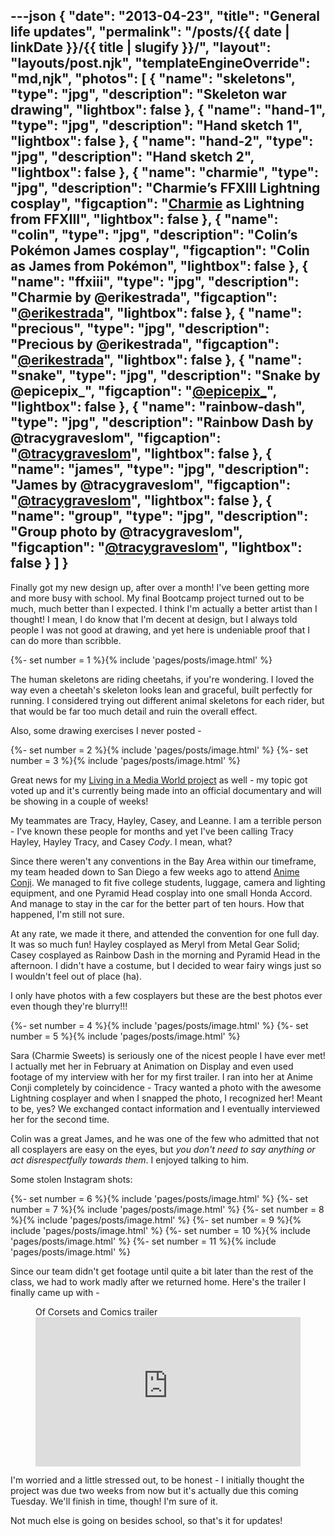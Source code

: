 ---json
{
	"date": "2013-04-23",
	"title": "General life updates",
	"permalink": "/posts/{{ date | linkDate }}/{{ title | slugify }}/",
	"layout": "layouts/post.njk",
	"templateEngineOverride": "md,njk",
	"photos": [
		{
			"name": "skeletons",
			"type": "jpg",
			"description": "Skeleton war drawing",
			"lightbox": false
		},
		{
			"name": "hand-1",
			"type": "jpg",
			"description": "Hand sketch 1",
			"lightbox": false
		},
		{
			"name": "hand-2",
			"type": "jpg",
			"description": "Hand sketch 2",
			"lightbox": false
		},
		{
			"name": "charmie",
			"type": "jpg",
			"description": "Charmie’s FFXIII Lightning cosplay",
			"figcaption": "<a href='https://www.facebook.com/CharmieSweets' target='_blank'>Charmie</a> as Lightning from FFXIII",
			"lightbox": false
		},
		{
			"name": "colin",
			"type": "jpg",
			"description": "Colin’s Pokémon James cosplay",
			"figcaption": "Colin as James from Pokémon",
			"lightbox": false
		},
		{
			"name": "ffxiii",
			"type": "jpg",
			"description": "Charmie by @erikestrada",
			"figcaption": "<a href='http://instagram.com/erikestrada' target='_blank'>@erikestrada</a>",
			"lightbox": false
		},
		{
			"name": "precious",
			"type": "jpg",
			"description": "Precious by @erikestrada",
			"figcaption": "<a href='http://instagram.com/erikestrada' target='_blank'>@erikestrada</a>",
			"lightbox": false
		},
		{
			"name": "snake",
			"type": "jpg",
			"description": "Snake by @epicepix_",
			"figcaption": "<a href='http://instagram.com/epicepix_' target='_blank'>@epicepix_</a>",
			"lightbox": false
		},
		{
			"name": "rainbow-dash",
			"type": "jpg",
			"description": "Rainbow Dash by @tracygraveslom",
			"figcaption": "<a href='http://instagram.com/tracygraveslom' target='_blank'>@tracygraveslom</a>",
			"lightbox": false
		},
		{
			"name": "james",
			"type": "jpg",
			"description": "James by @tracygraveslom",
			"figcaption": "<a href='http://instagram.com/tracygraveslom' target='_blank'>@tracygraveslom</a>",
			"lightbox": false
		},
		{
			"name": "group",
			"type": "jpg",
			"description": "Group photo by @tracygraveslom",
			"figcaption": "<a href='http://instagram.com/tracygraveslom' target='_blank'>@tracygraveslom</a>",
			"lightbox": false
		}
	]
}
---

Finally got my new design up, after over a month! I've been getting more and more busy with school. My final Bootcamp project turned out to be much, much better than I expected. I think I'm actually a better artist than I thought! I mean, I do know that I'm decent at design, but I always told people I was not good at drawing, and yet here is undeniable proof that I can do more than scribble.

<!--more-->

{%- set number = 1 %}{% include 'pages/posts/image.html' %}

The human skeletons are riding cheetahs, if you're wondering. I loved the way even a cheetah's skeleton looks lean and graceful, built perfectly for running. I considered trying out different animal skeletons for each rider, but that would be far too much detail and ruin the overall effect.

Also, some drawing exercises I never posted -

<div class="row-double">
{%- set number = 2 %}{% include 'pages/posts/image.html' %}
{%- set number = 3 %}{% include 'pages/posts/image.html' %}
</div>

Great news for my [Living in a Media World project](http://students.expression.edu) as well - my topic got voted up and it's currently being made into an official documentary and will be showing in a couple of weeks!

My teammates are Tracy, Hayley, Casey, and Leanne. I am a terrible person - I've known these people for months and yet I've been calling Tracy Hayley, Hayley Tracy, and Casey *Cody*. I mean, what?

Since there weren't any conventions in the Bay Area within our timeframe, my team headed down to San Diego a few weeks ago to attend [Anime Conji](http://animeconji.org). We managed to fit five college students, luggage, camera and lighting equipment, and one Pyramid Head cosplay into one small Honda Accord. And manage to stay in the car for the better part of ten hours. How that happened, I'm still not sure.

At any rate, we made it there, and attended the convention for one full day. It was so much fun! Hayley cosplayed as Meryl from Metal Gear Solid; Casey cosplayed as Rainbow Dash in the morning and Pyramid Head in the afternoon. I didn't have a costume, but I decided to wear fairy wings just so I wouldn't feel out of place (ha).

I only have photos with a few cosplayers but these are the best photos ever even though they're blurry!!!

<div class="row-double">
{%- set number = 4 %}{% include 'pages/posts/image.html' %}
{%- set number = 5 %}{% include 'pages/posts/image.html' %}
</div>

Sara (Charmie Sweets) is seriously one of the nicest people I have ever met! I actually met her in February at Animation on Display and even used footage of my interview with her for my first trailer. I ran into her at Anime Conji completely by coincidence - Tracy wanted a photo with the awesome Lightning cosplayer and when I snapped the photo, I recognized her! Meant to be, yes? We exchanged contact information and I eventually interviewed her for the second time.

Colin was a great James, and he was one of the few who admitted that not all cosplayers are easy on the eyes, but *you don't need to say anything or act disrespectfully towards them*. I enjoyed talking to him.

Some stolen Instagram shots:

<div class="row-triple">
{%- set number = 6 %}{% include 'pages/posts/image.html' %}
{%- set number = 7 %}{% include 'pages/posts/image.html' %}
{%- set number = 8 %}{% include 'pages/posts/image.html' %}
{%- set number = 9 %}{% include 'pages/posts/image.html' %}
{%- set number = 10 %}{% include 'pages/posts/image.html' %}
{%- set number = 11 %}{% include 'pages/posts/image.html' %}
</div>

Since our team didn't get footage until quite a bit later than the rest of the class, we had to work madly after we returned home. Here's the trailer I finally came up with -

<figure aria-labelledby="2013-04-23-video-caption">
	<figcaption id="2013-04-23-video-caption" aria-hidden="true">Of Corsets and Comics trailer</figcaption>
	<iframe style="aspect-ratio: 16 / 9; width: 100%; height: auto;" src="http://player.vimeo.com/video/64177625" width="800" height="450" frameborder="0" webkitAllowFullScreen mozallowfullscreen allowFullScreen></iframe>
</figure>

I'm worried and a little stressed out, to be honest - I initially thought the project was due two weeks from now but it's actually due this coming Tuesday. We'll finish in time, though! I'm sure of it.

Not much else is going on besides school, so that's it for updates!